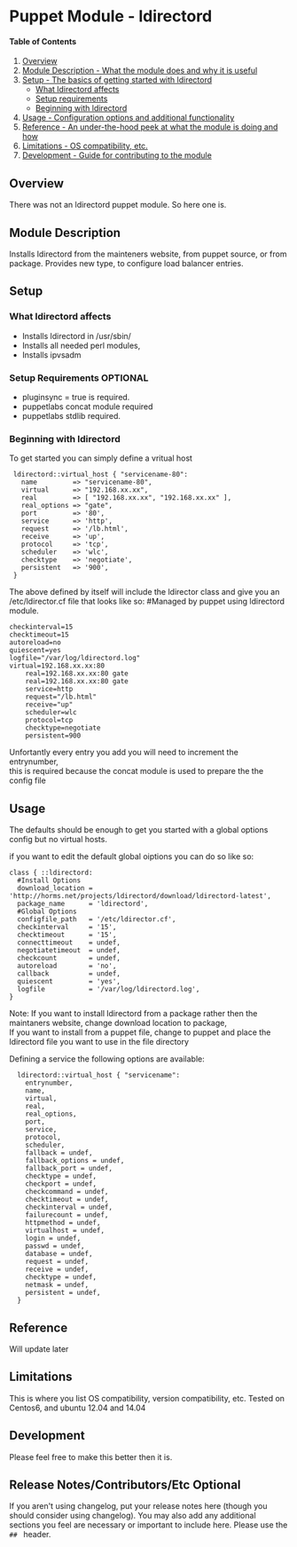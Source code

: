 # Puppet Module - ldirectord

#### Table of Contents

1. [Overview](#overview)
2. [Module Description - What the module does and why it is useful](#module-description)
3. [Setup - The basics of getting started with ldirectord](#setup)
    * [What ldirectord affects](#what-ldirectord-affects)
    * [Setup requirements](#setup-requirements)
    * [Beginning with ldirectord](#beginning-with-ldirectord)
4. [Usage - Configuration options and additional functionality](#usage)
5. [Reference - An under-the-hood peek at what the module is doing and how](#reference)
5. [Limitations - OS compatibility, etc.](#limitations)
6. [Development - Guide for contributing to the module](#development)

## Overview

There was not an ldirectord puppet module.  So here one is.

## Module Description

Installs ldirectord from the mainteners website, from puppet source, 
or from package. Provides new type, to configure load balancer entries.

## Setup

### What ldirectord affects

* Installs ldirectord in /usr/sbin/
* Installs all needed perl modules,
* Installs ipvsadm

### Setup Requirements **OPTIONAL**

* pluginsync = true is required.
* puppetlabs concat module required
* puppetlabs stdlib required.

### Beginning with ldirectord

To get started you can simply define a vritual host

     ldirectord::virtual_host { "servicename-80":
       name         => "servicename-80",
       virtual      => "192.168.xx.xx",
       real         => [ "192.168.xx.xx", "192.168.xx.xx" ],
       real_options => "gate",
       port         => '80',
       service      => 'http',
       request      => '/lb.html',
       receive      => 'up',
       protocol     => 'tcp',
       scheduler    => 'wlc',
       checktype    => 'negotiate',
       persistent   => '900',
     }

The above defined by itself will include the ldirector class 
and give you an /etc/ldirector.cf file that looks like so:
#Managed by puppet using ldirectord module.

    checkinterval=15
    checktimeout=15
    autoreload=no
    quiescent=yes
    logfile="/var/log/ldirectord.log"
    virtual=192.168.xx.xx:80
        real=192.168.xx.xx:80 gate
        real=192.168.xx.xx:80 gate
        service=http
        request="/lb.html"
        receive="up"
        scheduler=wlc
        protocol=tcp
        checktype=negotiate
        persistent=900

Unfortantly every entry you add you will need to increment the entrynumber,  
this is required because the concat module is used to prepare the the config file


## Usage

The defaults should be enough to get you started with a global options config but no 
virtual hosts.

if you want to edit the default global oiptions you can do so like so:

    class { ::ldirectord:
      #Install Options
      download_location = 'http://horms.net/projects/ldirectord/download/ldirectord-latest',
      package_name      = 'ldirectord',
      #Global Options
      configfile_path   = '/etc/ldirector.cf',
      checkinterval     = '15',
      checktimeout      = '15',
      connecttimeout    = undef,
      negotiatetimeout  = undef,
      checkcount        = undef,
      autoreload        = 'no',
      callback          = undef,
      quiescent         = 'yes',
      logfile           = '/var/log/ldirectord.log',
    }

Note:  If you want to install ldirectord from a package rather then the maintaners website,  change download location to package,  
       If you want to install from a puppet file,  change to puppet and place the ldirectord file you want to use in the file directory

Defining a service the following options are available:

      ldirectord::virtual_host { "servicename":
        entrynumber,
        name,
        virtual,
        real,
        real_options,
        port,
        service,
        protocol,
        scheduler,
        fallback = undef,
        fallback_options = undef,
        fallback_port = undef,
        checktype = undef,
        checkport = undef,
        checkcommand = undef,
        checktimeout = undef,
        checkinterval = undef,
        failurecount = undef,
        httpmethod = undef,
        virtualhost = undef,
        login = undef,
        passwd = undef,
        database = undef,
        request = undef,
        receive = undef,
        checktype = undef,
        netmask = undef,
        persistent = undef,
      }


## Reference

Will update later

## Limitations

This is where you list OS compatibility, version compatibility, etc.
Tested on Centos6, and ubuntu 12.04 and 14.04

## Development

Please feel free to make this better then it is.

## Release Notes/Contributors/Etc **Optional**

If you aren't using changelog, put your release notes here (though you should
consider using changelog). You may also add any additional sections you feel are
necessary or important to include here. Please use the `## ` header.
